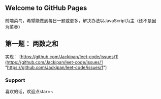 ## Welcome to GitHub Pages

前端菜鸟，希望能做到每日一题或更多，解决办法以JavaScript为主（还不是因为菜:laughing:）

## 第一题： 两数之和

实现：   [https://github.com/Jackipan/leet-code/issues/1](https://github.com/Jackipan/leet-code/issues/1 "https://github.com/Jackipan/leet-code/issues/1")

### Support

喜欢的话，欢迎点star:star:~
